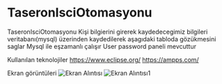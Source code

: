 # TaseronIsciOtomasyonu
TaseronIsciOtomasyonu
Kişi bilgierini girerek kaydedecegimiz bilgileri veritabanı(mysql) üzerinden kaydedilerek aşagıdaki tabloda gözükmesini saglar
Mysql ile eşzamanlı çalışır
User password paneli mevcuttur

Kullanılan teknolojiler
https://www.eclipse.org/
https://ampps.com/






Ekran görüntüleri
![Ekran Alıntısı](https://user-images.githubusercontent.com/94048854/197330379-d7a28525-10b3-438c-a7c8-41cd316cda8e.PNG)
![Ekran Alıntısı1](https://user-images.githubusercontent.com/94048854/197330386-acddd547-8f5a-4414-99f8-f5e95bcff1c8.PNG)

